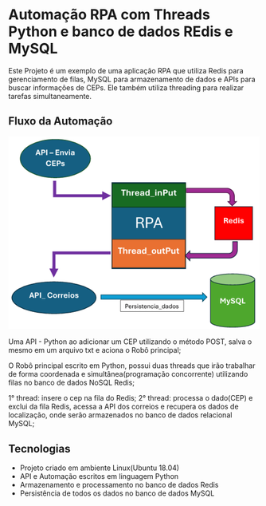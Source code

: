 # Automação RPA com Threads Python e banco de dados REdis e MySQL

Este Projeto é um exemplo de uma aplicação RPA que utiliza Redis para gerenciamento de filas, MySQL para armazenamento de dados e APIs para buscar informações de CEPs. Ele também utiliza threading para realizar tarefas simultaneamente.

## Fluxo da Automação

![Texto Alternativo](fluxo.png)

Uma API - Python ao adicionar um CEP utilizando o método POST, salva o mesmo em um arquivo txt e aciona o Robô principal;

O Robô principal escrito em Python, possui duas threads que irão trabalhar de forma coordenada e simultânea(programação concorrente) utilizando filas no banco de dados NoSQL Redis;

1° thread: insere o cep na fila do Redis;
2° thread: processa o dado(CEP) e exclui da fila Redis, acessa a API dos correios e recupera os dados de localização, onde serão armazenados no banco de dados relacional MySQL;

## Tecnologias

- Projeto criado em ambiente Linux(Ubuntu 18.04)
- API e Automação escritos em linguagem Python
- Armazenamento e processamento no banco de dados Redis
- Persistência de todos os dados no banco de dados MySQL
